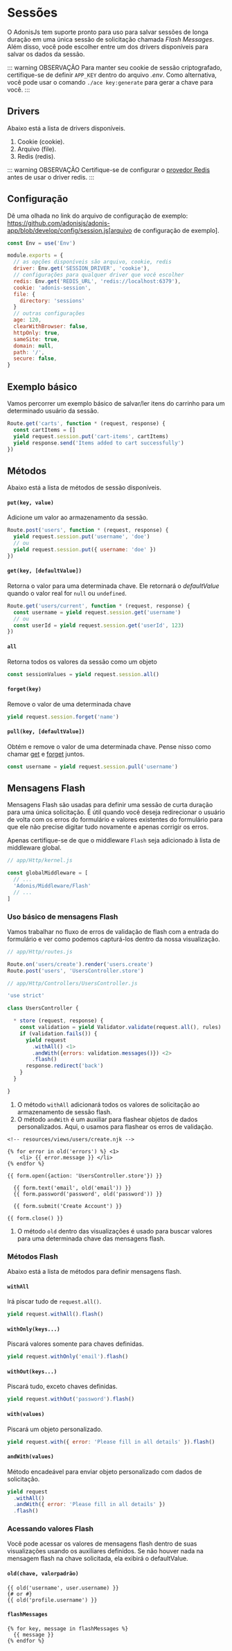 # Sessões

O AdonisJs tem suporte pronto para uso para salvar sessões de longa duração em uma única sessão de solicitação chamada *Flash Messages*. Além disso, você pode escolher entre um dos drivers disponíveis para salvar os dados da sessão.

::: warning OBSERVAÇÃO
Para manter seu cookie de sessão criptografado, certifique-se de definir `APP_KEY` dentro do arquivo *.env*. Como alternativa, você pode usar o comando `./ace key:generate` para gerar a chave para você.
:::

## Drivers
Abaixo está a lista de drivers disponíveis.

1. Cookie (cookie).
2. Arquivo (file).
3. Redis (redis).


::: warning OBSERVAÇÃO
Certifique-se de configurar o [provedor Redis](/docs/07-common-web-tools/12-redis.md) antes de usar o driver redis.
:::

## Configuração

Dê uma olhada no link do arquivo de configuração de exemplo: https://github.com/adonisjs/adonis-app/blob/develop/config/session.js[arquivo de configuração de exemplo].

```js
const Env = use('Env')

module.exports = {
  // as opções disponíveis são arquivo, cookie, redis
  driver: Env.get('SESSION_DRIVER', 'cookie'),
  // configurações para qualquer driver que você escolher
  redis: Env.get('REDIS_URL', 'redis://localhost:6379'),
  cookie: 'adonis-session',
  file: {
    directory: 'sessions'
  }
  // outras configurações
  age: 120,
  clearWithBrowser: false,
  httpOnly: true,
  sameSite: true,
  domain: null,
  path: '/',
  secure: false,
}
```

## Exemplo básico
Vamos percorrer um exemplo básico de salvar/ler itens do carrinho para um determinado usuário da sessão.

```js
Route.get('carts', function * (request, response) {
  const cartItems = []
  yield request.session.put('cart-items', cartItems)
  yield response.send('Items added to cart successfully')
})
```

## Métodos
Abaixo está a lista de métodos de sessão disponíveis.

#### `put(key, value)`
Adicione um valor ao armazenamento da sessão.

```js
Route.post('users', function * (request, response) {
  yield request.session.put('username', 'doe')
  // ou
  yield request.session.put({ username: 'doe' })
})
```

#### `get(key, [defaultValue])`
Retorna o valor para uma determinada chave. Ele retornará o *defaultValue* quando o valor real for `null` ou `undefined`.

```js
Route.get('users/current', function * (request, response) {
  const username = yield request.session.get('username')
  // ou
  const userId = yield request.session.get('userId', 123)
})
```

#### `all`
Retorna todos os valores da sessão como um objeto

```js
const sessionValues = yield request.session.all()
```

#### `forget(key)`
Remove o valor de uma determinada chave

```js
yield request.session.forget('name')
```

#### `pull(key, [defaultValue])`
Obtém e remove o valor de uma determinada chave. Pense nisso como chamar [get](#getkey-defaultvalue) e [forget](#forgetkey) juntos.

```js
const username = yield request.session.pull('username')
```

## Mensagens Flash
Mensagens Flash são usadas para definir uma sessão de curta duração para uma única solicitação. É útil quando você deseja redirecionar o usuário de volta com os erros do formulário e valores existentes do formulário para que ele não precise digitar tudo novamente e apenas corrigir os erros.

Apenas certifique-se de que o middleware `Flash` seja adicionado à lista de middleware global.

```js
// app/Http/kernel.js

const globalMiddleware = [
  // ...
  'Adonis/Middleware/Flash'
  // ...
]
```

### Uso básico de mensagens Flash
Vamos trabalhar no fluxo de erros de validação de flash com a entrada do formulário e ver como podemos capturá-los dentro da nossa visualização.

```js
// app/Http/routes.js

Route.on('users/create').render('users.create')
Route.post('users', 'UsersController.store')
```

```js
// app/Http/Controllers/UsersController.js

'use strict'

class UsersController {

  * store (request, response) {
    const validation = yield Validator.validate(request.all(), rules)
    if (validation.fails()) {
      yield request
        .withAll() <1>
        .andWith({errors: validation.messages()}) <2>
        .flash()
      response.redirect('back')
    }
  }

}
```

1. O método `withAll` adicionará todos os valores de solicitação ao armazenamento de sessão flash.
2. O método `andWith` é um auxiliar para flashear objetos de dados personalizados. Aqui, o usamos para flashear os erros de validação.

```twig
<!-- resources/views/users/create.njk -->

{% for error in old('errors') %} <1>
    <li> {{ error.message }} </li>
{% endfor %}

{{ form.open({action: 'UsersController.store'}) }}

  {{ form.text('email', old('email')) }}
  {{ form.password('password', old('password')) }}

  {{ form.submit('Create Account') }}

{{ form.close() }}
```

1. O método `old` dentro das visualizações é usado para buscar valores para uma determinada chave das mensagens flash.

### Métodos Flash
Abaixo está a lista de métodos para definir mensagens flash.

#### `withAll`
Irá piscar tudo de `request.all()`.

```js
yield request.withAll().flash()
```

#### `withOnly(keys...)`
Piscará valores somente para chaves definidas.

```js
yield request.withOnly('email').flash()
```

#### `withOut(keys...)`
Piscará tudo, exceto chaves definidas.

```js
yield request.withOut('password').flash()
```

#### `with(values)`
Piscará um objeto personalizado.

```js
yield request.with({ error: 'Please fill in all details' }).flash()
```

#### `andWith(values)`
Método encadeável para enviar objeto personalizado com dados de solicitação.

```js
yield request
  .withAll()
  .andWith({ error: 'Please fill in all details' })
  .flash()
```

### Acessando valores Flash
Você pode acessar os valores de mensagens flash dentro de suas visualizações usando os auxiliares definidos. Se não houver nada na mensagem flash na chave solicitada, ela exibirá o defaultValue.

#### `old(chave, valorpadrão)`
```twig
{{ old('username', user.username) }}
{# or #}
{{ old('profile.username') }}
```

#### `flashMessages`
```twig
{% for key, message in flashMessages %}
  {{ message }}
{% endfor %}
```

